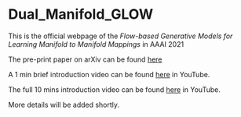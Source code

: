 # Dual_Manifold_GLOW
This is the official webpage of the 
*Flow-based Generative Models for Learning Manifold to Manifold Mappings* in AAAI 2021

The pre-print paper on arXiv can be found [here](https://arxiv.org/abs/2012.10013)

A 1 min brief introduction video can be found [here](https://youtu.be/XFjoZJb_41E) in YouTube. 

The full 10 mins introduction video can be found [here](https://youtu.be/0r96U0vXsCM) in YouTube. 

More details will be added shortly.

